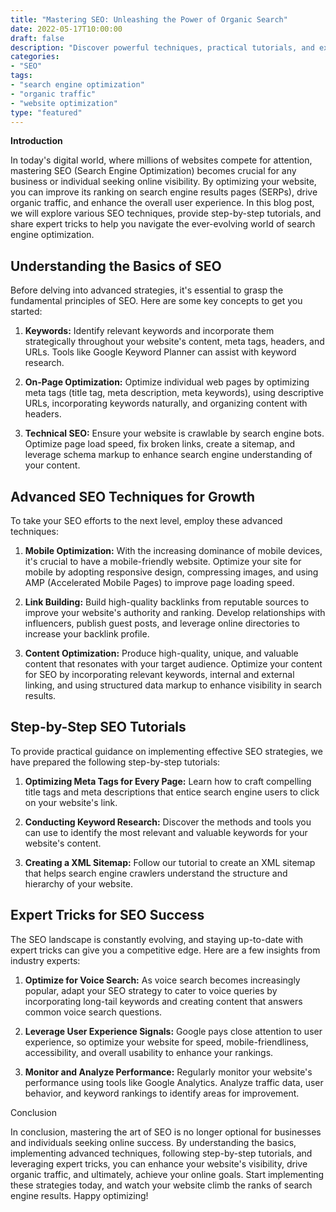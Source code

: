 ```yaml
--- 
title: "Mastering SEO: Unleashing the Power of Organic Search"
date: 2022-05-17T10:00:00
draft: false 
description: "Discover powerful techniques, practical tutorials, and expert tips to optimize your website for search engines and boost your organic traffic."
categories: 
- "SEO"
tags: 
- "search engine optimization"
- "organic traffic"
- "website optimization"
type: "featured"
--- 
```


**Introduction**

In today's digital world, where millions of websites compete for attention, mastering SEO (Search Engine Optimization) becomes crucial for any business or individual seeking online visibility. By optimizing your website, you can improve its ranking on search engine results pages (SERPs), drive organic traffic, and enhance the overall user experience. In this blog post, we will explore various SEO techniques, provide step-by-step tutorials, and share expert tricks to help you navigate the ever-evolving world of search engine optimization.

## Understanding the Basics of SEO

Before delving into advanced strategies, it's essential to grasp the fundamental principles of SEO. Here are some key concepts to get you started:

1. **Keywords:** Identify relevant keywords and incorporate them strategically throughout your website's content, meta tags, headers, and URLs. Tools like Google Keyword Planner can assist with keyword research.

2. **On-Page Optimization:** Optimize individual web pages by optimizing meta tags (title tag, meta description, meta keywords), using descriptive URLs, incorporating keywords naturally, and organizing content with headers.

3. **Technical SEO:** Ensure your website is crawlable by search engine bots. Optimize page load speed, fix broken links, create a sitemap, and leverage schema markup to enhance search engine understanding of your content.

## Advanced SEO Techniques for Growth

To take your SEO efforts to the next level, employ these advanced techniques:

1. **Mobile Optimization:** With the increasing dominance of mobile devices, it's crucial to have a mobile-friendly website. Optimize your site for mobile by adopting responsive design, compressing images, and using AMP (Accelerated Mobile Pages) to improve page loading speed.

2. **Link Building:** Build high-quality backlinks from reputable sources to improve your website's authority and ranking. Develop relationships with influencers, publish guest posts, and leverage online directories to increase your backlink profile.

3. **Content Optimization:** Produce high-quality, unique, and valuable content that resonates with your target audience. Optimize your content for SEO by incorporating relevant keywords, internal and external linking, and using structured data markup to enhance visibility in search results.

## Step-by-Step SEO Tutorials

To provide practical guidance on implementing effective SEO strategies, we have prepared the following step-by-step tutorials:

1. **Optimizing Meta Tags for Every Page:** Learn how to craft compelling title tags and meta descriptions that entice search engine users to click on your website's link.

2. **Conducting Keyword Research:** Discover the methods and tools you can use to identify the most relevant and valuable keywords for your website's content.

3. **Creating a XML Sitemap:** Follow our tutorial to create an XML sitemap that helps search engine crawlers understand the structure and hierarchy of your website.

## Expert Tricks for SEO Success

The SEO landscape is constantly evolving, and staying up-to-date with expert tricks can give you a competitive edge. Here are a few insights from industry experts:

1. **Optimize for Voice Search:** As voice search becomes increasingly popular, adapt your SEO strategy to cater to voice queries by incorporating long-tail keywords and creating content that answers common voice search questions.

2. **Leverage User Experience Signals:** Google pays close attention to user experience, so optimize your website for speed, mobile-friendliness, accessibility, and overall usability to enhance your rankings.

3. **Monitor and Analyze Performance:** Regularly monitor your website's performance using tools like Google Analytics. Analyze traffic data, user behavior, and keyword rankings to identify areas for improvement.

Conclusion

In conclusion, mastering the art of SEO is no longer optional for businesses and individuals seeking online success. By understanding the basics, implementing advanced techniques, following step-by-step tutorials, and leveraging expert tricks, you can enhance your website's visibility, drive organic traffic, and ultimately, achieve your online goals. Start implementing these strategies today, and watch your website climb the ranks of search engine results. Happy optimizing!
